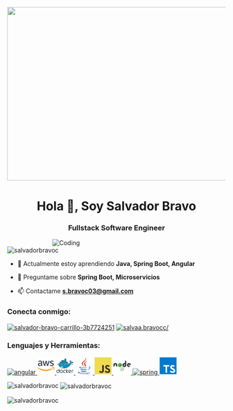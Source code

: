 <p align="center">
  <img src="https://user-images.githubusercontent.com/10498744/210012254-234538ff-d198-48aa-8964-37e6fd45d227.gif" width="800" height="400">
</p>

<h1 align="center">Hola 👋, Soy Salvador Bravo</h1>
<h3 align="center">Fullstack Software Engineer</h3>
<img align="right" alt="Coding" width="400" src="https://cdn.dribbble.com/users/1162077/screenshots/3848914/programmer.gif">

<p align="left"> <img src="https://komarev.com/ghpvc/?username=salvadorbravoc&label=Profile%20views&color=0e75b6&style=flat" alt="salvadorbravoc" /> </p>

- 🌱 Actualmente estoy aprendiendo **Java, Spring Boot, Angular**

- 💬 Preguntame sobre **Spring Boot, Microservicios**

- 📫 Contactame **s.bravoc03@gmail.com**

<h3 align="left">Conecta conmigo:</h3>
<p align="left">
<a href="https://linkedin.com/in/salvador-bravo-carrillo-3b7724251" target="blank"><img align="center" src="https://raw.githubusercontent.com/rahuldkjain/github-profile-readme-generator/master/src/images/icons/Social/linked-in-alt.svg" alt="salvador-bravo-carrillo-3b7724251" height="30" width="40" /></a>
<a href="https://instagram.com/salvaa.bravocc/" target="blank"><img align="center" src="https://raw.githubusercontent.com/rahuldkjain/github-profile-readme-generator/master/src/images/icons/Social/instagram.svg" alt="salvaa.bravocc/" height="30" width="40" /></a>
</p>

<h3 align="left">Lenguajes y Herramientas:</h3>
<p align="left"> <a href="https://angular.io" target="_blank" rel="noreferrer"> <img src="https://angular.io/assets/images/logos/angular/angular.svg" alt="angular" width="40" height="40"/> </a> <a href="https://aws.amazon.com" target="_blank" rel="noreferrer"> <img src="https://raw.githubusercontent.com/devicons/devicon/master/icons/amazonwebservices/amazonwebservices-original-wordmark.svg" alt="aws" width="40" height="40"/> </a> <a href="https://www.docker.com/" target="_blank" rel="noreferrer"> <img src="https://raw.githubusercontent.com/devicons/devicon/master/icons/docker/docker-original-wordmark.svg" alt="docker" width="40" height="40"/> </a> <a href="https://www.java.com" target="_blank" rel="noreferrer"> <img src="https://raw.githubusercontent.com/devicons/devicon/master/icons/java/java-original.svg" alt="java" width="40" height="40"/> </a> <a href="https://developer.mozilla.org/en-US/docs/Web/JavaScript" target="_blank" rel="noreferrer"> <img src="https://raw.githubusercontent.com/devicons/devicon/master/icons/javascript/javascript-original.svg" alt="javascript" width="40" height="40"/> </a> <a href="https://nodejs.org" target="_blank" rel="noreferrer"> <img src="https://raw.githubusercontent.com/devicons/devicon/master/icons/nodejs/nodejs-original-wordmark.svg" alt="nodejs" width="40" height="40"/> </a> <a href="https://spring.io/" target="_blank" rel="noreferrer"> <img src="https://www.vectorlogo.zone/logos/springio/springio-icon.svg" alt="spring" width="40" height="40"/> </a> <a href="https://www.typescriptlang.org/" target="_blank" rel="noreferrer"> <img src="https://raw.githubusercontent.com/devicons/devicon/master/icons/typescript/typescript-original.svg" alt="typescript" width="40" height="40"/> </a> </p>

<p><img align="left" src="https://github-readme-stats.vercel.app/api/top-langs?username=salvadorbravoc&show_icons=true&locale=en&layout=compact" alt="salvadorbravoc" /></p>

<p>&nbsp;<img align="center" src="https://github-readme-stats.vercel.app/api?username=salvadorbravoc&show_icons=true&locale=en" alt="salvadorbravoc" /></p>

<p><img align="center" src="https://github-readme-streak-stats.herokuapp.com/?user=salvadorbravoc&" alt="salvadorbravoc" /></p>
